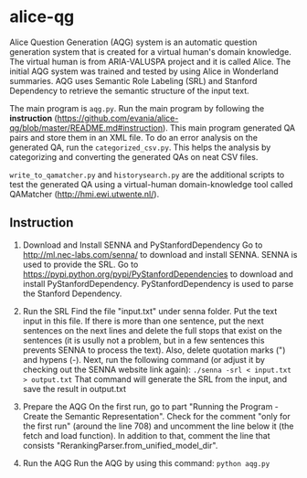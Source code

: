 # alice-qg
Alice Question Generation (AQG) system is an automatic question generation system that is created for a virtual human's domain knowledge. The virtual human is from ARIA-VALUSPA project and it is called Alice. The initial AQG system was trained and tested by using Alice in Wonderland summaries. AQG uses Semantic Role Labeling (SRL) and Stanford Dependency to retrieve the semantic structure of the input text.

The main program is `aqg.py`. Run the main program by following the **instruction** (https://github.com/evania/alice-qg/blob/master/README.md#instruction). This main program generated QA pairs and store them in an XML file. To do an error analysis on the generated QA, run the `categorized_csv.py`. This helps the analysis by categorizing and converting the generated QAs on neat CSV files.

`write_to_qamatcher.py` and `historysearch.py` are the additional scripts to test the generated QA using a virtual-human domain-knowledge tool called QAMatcher (http://hmi.ewi.utwente.nl/).

## Instruction

1. Download and Install SENNA and PyStanfordDependency
Go to http://ml.nec-labs.com/senna/ to download and install SENNA. SENNA is used to provide the SRL. 
Go to https://pypi.python.org/pypi/PyStanfordDependencies to download and install PyStanfordDependency. PyStanfordDependency is used to parse the Stanford Dependency.

2. Run the SRL
Find the file "input.txt" under senna folder. Put the text input in this file. If there is more than one sentence, put the next sentences on the next lines and delete the full stops that exist on the sentences (it is usully not a problem, but in a few sentences this prevents SENNA to process the text). Also, delete quotation marks (") and hypens (-). Next, run the following command (or adjust it by checking out the SENNA website link again):
`./senna -srl < input.txt > output.txt`
That command will generate the SRL from the input, and save the result in output.txt

3. Prepare the AQG
On the first run, go to part "Running the Program - Create the Semantic Representation". Check for the comment "only for the first run" (around the line 708) and uncomment the line below it (the fetch and load function). In addition to that, comment the line that consists "RerankingParser.from_unified_model_dir".

4. Run the AQG
Run the AQG by using this command:
`python aqg.py`
